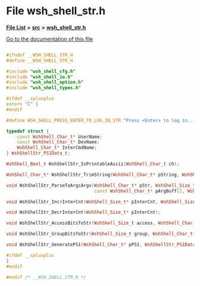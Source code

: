 

# File wsh\_shell\_str.h

[**File List**](files.md) **>** [**src**](dir_68267d1309a1af8e8297ef4c3efbcdba.md) **>** [**wsh\_shell\_str.h**](wsh__shell__str_8h.md)

[Go to the documentation of this file](wsh__shell__str_8h.md)


```C++

#ifndef __WSH_SHELL_STR_H
#define __WSH_SHELL_STR_H

#include "wsh_shell_cfg.h"
#include "wsh_shell_io.h"
#include "wsh_shell_option.h"
#include "wsh_shell_types.h"

#ifdef __cplusplus
extern "C" {
#endif

#define WSH_SHELL_PRESS_ENTER_TO_LOG_IN_STR "Press <Enter> to log in..."

typedef struct {
    const WshShell_Char_t* UserName;
    const WshShell_Char_t* DevName;
    WshShell_Char_t* InterCmdName;
} WshShellStr_PS1Data_t;

WshShell_Bool_t WshShellStr_IsPrintableAscii(WshShell_Char_t ch);

WshShell_Char_t* WshShellStr_TrimString(WshShell_Char_t* pString, WshShell_Size_t len);

void WshShellStr_ParseToArgcArgv(WshShell_Char_t* pStr, WshShell_Size_t* pArgNum,
                                 const WshShell_Char_t* pArgBuff[], WshShell_Size_t maxArgNum);

void WshShellStr_IncrInterCnt(WshShell_Size_t* pInterCnt, WshShell_Size_t buffSize);

void WshShellStr_DecrInterCnt(WshShell_Size_t* pInterCnt);

void WshShellStr_AccessBitsToStr(WshShell_Size_t access, WshShell_Char_t* pOutStr);

void WshShellStr_GroupBitsToStr(WshShell_Size_t group, WshShell_Char_t* pOutStr);

void WshShellStr_GeneratePS1(WshShell_Char_t* pPS1, WshShellStr_PS1Data_t* pPS1Data);

#ifdef __cplusplus
}
#endif

#endif /* __WSH_SHELL_STR_H */
```


